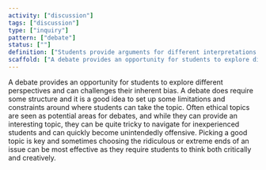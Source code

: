 ```yaml
---
activity: ["discussion"]
tags: ["discussion"]
type: ["inquiry"]
pattern: ["debate"]
status: [""]
definition: ["Students provide arguments for different interpretations or sides of an issue or scenario. "]
scaffold: ["A debate provides an opportunity for students to explore different perspectives and can challenges their inherent bias. A debate does require some structure and it is a good idea to set up some limitations and constraints around where students can take the topic. Often ethical topics are seen as potential areas for debates, and while they can provide an interesting topic, they can be quite tricky to navigate for inexperienced students and can quickly become unintendedly offensive. Picking a good topic is key and sometimes choosing the ridiculous or extreme ends of an issue can be most effective as they require students to think both critically and creatively. "]
---
```


A debate provides an opportunity for students to explore different perspectives and can challenges their inherent bias. A debate does require some structure and it is a good idea to set up some limitations and constraints around where students can take the topic. Often ethical topics are seen as potential areas for debates, and while they can provide an interesting topic, they can be quite tricky to navigate for inexperienced students and can quickly become unintendedly offensive. Picking a good topic is key and sometimes choosing the ridiculous or extreme ends of an issue can be most effective as they require students to think both critically and creatively.
